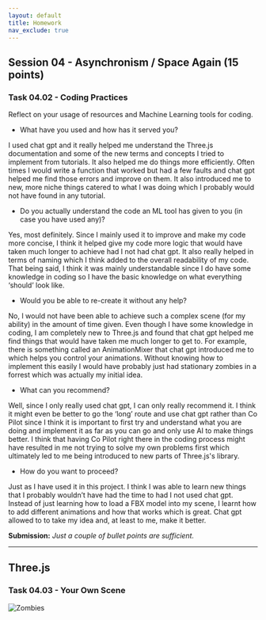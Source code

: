 ```yaml
---
layout: default
title: Homework
nav_exclude: true
---
```


## Session 04 - Asynchronism / Space Again (15 points)  

### Task 04.02 - Coding Practices  
Reflect on your usage of resources and Machine Learning tools for coding.  

- What have you used and how has it served you?  

I used chat gpt and it really helped me understand the Three.js documentation and some of the new terms and concepts I tried to implement from tutorials. It also helped me do things more efficiently. Often times I would write a function that worked but had a few faults and chat gpt helped me find those errors and improve on them. It also introduced me to new, more niche things catered to what I was doing which I probably would not have found in any tutorial. 

- Do you actually understand the code an ML tool has given to you (in case you have used any)?  

Yes, most definitely. Since I mainly used it to improve and make my code more concise, I think it helped give my code more logic that would have taken much longer to achieve had I not had chat gpt. It also really helped in terms of naming which I think added to the overall readability of my code. That being said, I think it was mainly understandable since I do have some knowledge in coding so I have the basic knowledge on what everything ‘should’ look like. 

- Would you be able to re-create it without any help?  

No, I would not have been able to achieve such a complex scene (for my ability) in the amount of time given. Even though I have some knowledge in coding, I am completely new to Three.js and found that chat gpt helped me find things that would have taken me much longer to get to. For example, there is something called an AnimationMixer that chat gpt introduced me to which helps you control your animations. Without knowing how to implement this easily I would have probably just had stationary zombies in a forrest which was actually my initial idea.

- What can you recommend?  

Well, since I only really used chat gpt, I can only really recommend it. I think it might even be better to go the ‘long’ route and use chat gpt rather than Co Pilot since I think it is important to first try and understand what you are doing and implement it as far as you can go and only use AI to make things better. I think that having Co Pilot right there in the coding process might have resulted in me not trying to solve my own problems first which ultimately led to me being introduced to new parts of Three.js's library.

- How do you want to proceed?  

Just as I have used it in this project. I think I was able to learn new things that I probably wouldn’t have had the time to had I not used chat gpt. Instead of just learning how to load a FBX model into my scene, I learnt how to add different animations and how that works which is great. Chat gpt allowed to to take my idea and, at least to me, make it better.

**Submission:** _Just a couple of bullet points are sufficient._  

---

## Three.js  

### Task 04.03 - Your Own Scene  

![Zombies](./assets/zombie_final.gif)
